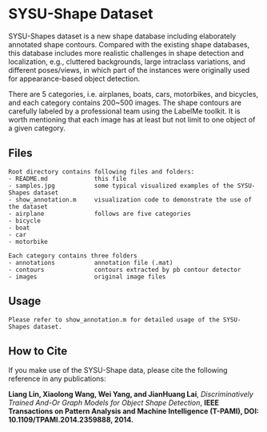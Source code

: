 SYSU-Shape Dataset
==================

SYSU-Shapes dataset is a new shape database including elaborately annotated shape contours. Compared with the existing shape databases, this database includes more realistic challenges in shape detection and localization, e.g., cluttered backgrounds, large intraclass variations, and different poses/views, in which part of the instances were originally used for appearance-based object detection.

There are 5 categories, i.e. airplanes, boats, cars, motorbikes, and bicycles, and each category contains 200~500 images. The shape contours are carefully labeled by a professional team using the LabelMe toolkit. It is worth mentioning that each image has at least but not limit to one object of a given category.

Files
--------
	Root directory contains following files and folders:
	- README.md				this file
	- samples.jpg			some typical visualized examples of the SYSU-Shapes dataset
	- show_annotation.m		visualization code to demonstrate the use of the dataset
	- airplane				follows are five categories
	- bicycle
	- boat
	- car
	- motorbike
	
	Each category contains three folders
	- annotations			annotation file (.mat)
	- contours				contours extracted by pb contour detector
	- images				original image files

Usage
-----
	Please refer to show_annotation.m for detailed usage of the SYSU-Shapes dataset.
	
How to Cite
-----------
If you make use of the SYSU-Shape data, please cite the following reference in any publications:

**Liang Lin, Xiaolong Wang, Wei Yang, and JianHuang Lai**, 
*Discriminatively Trained And-Or Graph Models for Object Shape Detection*, 
**IEEE Transactions on Pattern Analysis and Machine Intelligence (T-PAMI), DOI: 10.1109/TPAMI.2014.2359888, 2014.**
